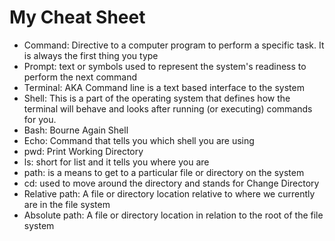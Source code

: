 # My Cheat Sheet 

- Command: Directive to a computer program to perform a specific task. It is always the first thing you type 
- Prompt: text or symbols used to represent the system's readiness to perform the next command
- Terminal: AKA Command line is a text based interface to the system
- Shell:  This is a part of the operating system that defines how the terminal will behave and looks after running (or executing) commands for you.
- Bash: Bourne Again Shell 
- Echo: Command that tells you which shell you are using 
- pwd: Print Working Directory
- ls: short for list and it tells you where you are
- path: is a means to get to a particular file or directory on the system
- cd: used to move around the directory and stands for Change Directory
- Relative path: A file or directory location relative to where we currently are in the file system
- Absolute path: A file or directory location in relation to the root of the file system
